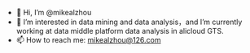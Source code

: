 - 👋 Hi, I’m @mikealzhou
- 👀 I’m interested in data mining and data analysis，and I’m currently working at data middle platform data analysis in alicloud GTS.
- 📫 How to reach me: mikealzhou@126.com

<!---
mikealzhou/mikealzhou is a ✨ special ✨ repository because its `README.md` (this file) appears on your GitHub profile.
You can click the Preview link to take a look at your changes.
--->
